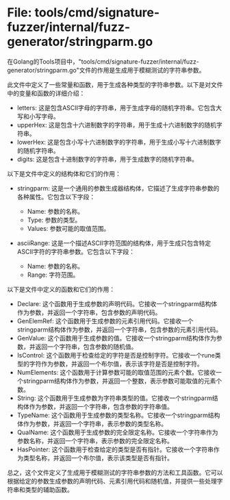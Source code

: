 # File: tools/cmd/signature-fuzzer/internal/fuzz-generator/stringparm.go

在Golang的Tools项目中，"tools/cmd/signature-fuzzer/internal/fuzz-generator/stringparm.go"文件的作用是生成用于模糊测试的字符串参数。

此文件中定义了一些常量和函数，用于生成各种类型的字符串参数。以下是对文件中的变量和函数的详细介绍：

- letters: 这是包含ASCII字母的字符串，用于生成字母的随机字符串。它包含大写和小写字母。
- upperHex: 这是包含十六进制数字的字符串，用于生成十六进制数字的随机字符串。
- lowerHex: 这是包含小写十六进制数字的字符串，用于生成小写十六进制数字的随机字符串。
- digits: 这是包含十进制数字的字符串，用于生成数字的随机字符串。

以下是文件中定义的结构体和它们的作用：

- stringparm: 这是一个通用的参数生成器结构体，它描述了生成字符串参数的各种属性。它包含以下字段：
  - Name: 参数的名称。
  - Type: 参数的类型。
  - Values: 参数可能的取值范围。
  
- asciiRange: 这是一个描述ASCII字符范围的结构体，用于生成只包含特定ASCII字符的字符串参数。它包含以下字段：
  - Name: 参数的名称。
  - Range: 字符范围。

以下是文件中定义的函数和它们的作用：

- Declare: 这个函数用于生成参数的声明代码。它接收一个stringparm结构体作为参数，并返回一个字符串，包含参数的声明代码。
- GenElemRef: 这个函数用于生成参数的元素引用代码。它接收一个stringparm结构体作为参数，并返回一个字符串，包含参数的元素引用代码。
- GenValue: 这个函数用于生成参数的值。它接收一个stringparm结构体作为参数，并返回一个字符串，包含参数的随机值。
- IsControl: 这个函数用于检查给定的字符是否是控制字符。它接收一个rune类型的字符作为参数，并返回一个布尔值，表示该字符是否是控制字符。
- NumElements: 这个函数用于计算参数可能的取值范围的元素个数。它接收一个stringparm结构体作为参数，并返回一个整数，表示参数可能取值的元素个数。
- String: 这个函数用于生成参数为字符串类型的值。它接收一个stringparm结构体作为参数，并返回一个字符串，包含参数的字符串值。
- TypeName: 这个函数用于生成参数的类型名称。它接收一个stringparm结构体作为参数，并返回一个字符串，表示参数的类型名称。
- QualName: 这个函数用于生成参数的完全限定名称。它接收一个字符串作为参数名称，并返回一个字符串，表示参数的完全限定名称。
- HasPointer: 这个函数用于检查给定的类型是否有指针。它接收一个字符串作为类型名称，并返回一个布尔值，表示该类型是否有指针。

总之，这个文件定义了生成用于模糊测试的字符串参数的方法和工具函数。它可以根据给定的参数生成参数的声明代码、元素引用代码和随机值，并提供一些处理字符串和类型的辅助函数。

